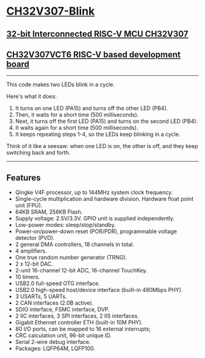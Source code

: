  # [CH32V307-Blink](https://wch-ic.com/products/CH32V307.html) 

 ## [32-bit Interconnected RISC-V MCU CH32V307](https://github.com/openwch/ch32v307)
 ## [CH32V307VCT6 RISC-V based development board](https://github.com/yym36100/RISC-V_CH32V307VCT6)
 
 ---
 
This code makes two LEDs blink in a cycle.

Here's what it does:

 1. It turns on one LED (PA15) and turns off the other LED (PB4).
 2. Then, it waits for a short time (500 milliseconds).
 3. Next, it turns off the first LED (PA15) and turns on the second LED (PB4).
 4. It waits again for a short time (500 milliseconds).
 5. It keeps repeating steps 1-4, so the LEDs keep blinking in a cycle.

Think of it like a seesaw: when one LED is on, the other is off, and they keep switching back and forth.

---

## Features

  -  Qingke V4F processor, up to 144MHz system clock frequency.
  -  Single-cycle multiplication and hardware division. Hardware float point unit (FPU).
  -  64KB SRAM, 256KB Flash.
  -  Supply voltage: 2.5V/3.3V. GPIO unit is supplied independently.
  -  Low-power modes: sleep/stop/standby.
  -  Power-on/power-down reset (POR/PDR), programmable voltage detector (PVD).
  -  2 general DMA controllers, 18 channels in total.
  -  4 amplifiers.
  -  One true random number generator (TRNG).
  -  2 x 12-bit DAC.
  -  2-unit 16-channel 12-bit ADC, 16-channel TouchKey.
  -  10 timers.
  -  USB2.0 full-speed OTG interface.
  -  USB2.0 high-speed host/device interface (built-in 480Mbps PHY).
  -  3 USARTs, 5 UARTs.
  -  2 CAN interfaces (2.0B active).
  -  SDIO interface, FSMC interface, DVP.
  -  2 IIC interfaces, 3 SPI interfaces, 2 IIS interfaces.
  -  Gigabit Ethernet controller ETH (built-in 10M PHY).
  -  80 I/O ports, can be mapped to 16 external interrupts;
  -  CRC calculation unit, 96-bit unique ID.
  -  Serial 2-wire debug interface.
  -  Packages: LQFP64M, LQFP100.
